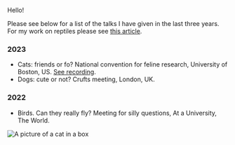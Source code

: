 Hello!

Please see below for a list of the talks I have given in the last three years. For my work on reptiles please see [this article](./reptiles.md).

### 2023

- Cats: friends or fo? National convention for feline research, University of Boston, US. [See recording](https://www.youtube.com/watch?v=xbs7FT7dXYc).
- Dogs: cute or not? Crufts meeting, London, UK. 

### 2022

- Birds. Can they really fly? Meeting for silly questions, At a University, The World.

![A picture of a cat in a box](https://bit.ly/python_cat)

